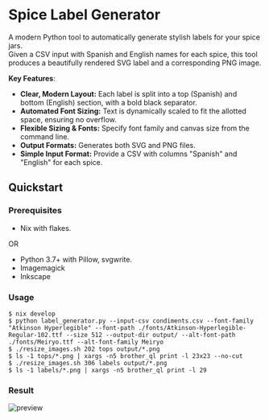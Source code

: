 # Spice Label Generator

A modern Python tool to automatically generate stylish labels for your spice jars.  
Given a CSV input with Spanish and English names for each spice, this tool produces a beautifully rendered SVG label and a corresponding PNG image.

**Key Features**:
- **Clear, Modern Layout:** Each label is split into a top (Spanish) and bottom (English) section, with a bold black separator.
- **Automated Font Sizing:** Text is dynamically scaled to fit the allotted space, ensuring no overflow.
- **Flexible Sizing & Fonts:** Specify font family and canvas size from the command line.
- **Output Formats:** Generates both SVG and PNG files.
- **Simple Input Format:** Provide a CSV with columns "Spanish" and "English" for each spice.

## Quickstart

### Prerequisites

- Nix with flakes. 

OR

- Python 3.7+ with Pillow, svgwrite. 
- Imagemagick
- Inkscape

### Usage

```console
$ nix develop
$ python label_generator.py --input-csv condiments.csv --font-family "Atkinson Hyperlegible" --font-path ./fonts/Atkinson-Hyperlegible-Regular-102.ttf --size 512 --output-dir output/ --alt-font-path ./fonts/Meiryo.ttf --alt-font-family Meiryo
$ ./resize_images.sh 202 tops output/*.png
$ ls -1 tops/*.png | xargs -n5 brother_ql print -l 23x23 --no-cut
$ ./resize_images.sh 306 labels output/*.png
$ ls -1 labels/*.png | xargs -n5 brother_ql print -l 29
```

### Result

![preview](./assets/preview.gif)
